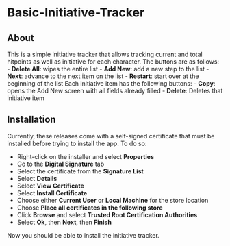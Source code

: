 # Basic-Initiative-Tracker

## About
This is a simple initiative tracker that allows tracking current and total hitpoints as well as initiative for each character. 
The buttons are as follows:
    - **Delete All**: wipes the entire list
    - **Add New**: add a new step to the list
    - **Next**: advance to the next item on the list
    - **Restart**: start over at the beginning of the list
Each initiative item has the following buttons:
    - **Copy**: opens the Add New screen with all fields already filled
    - **Delete**: Deletes that initiative item

## Installation

Currently, these releases come with a self-signed certificate that must be installed before trying to install the app. To do so:

- Right-click on the installer and select **Properties**
- Go to the **Digital Signature** tab
- Select the certificate from the **Signature List**
- Select **Details**
- Select **View Certificate**
- Select **Install Certificate**
- Choose either **Current User** or **Local Machine** for the store location
- Choose **Place all certificates in the following store**
- Click **Browse** and select **Trusted Root Certification Authorities**
- Select **Ok**, then **Next**, then **Finish**

Now you should be able to install the initiative tracker. 
